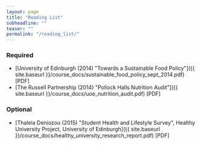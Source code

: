 ```yaml
---
layout: page
title: "Reading List"
subheadline: ""
teaser: ""
permalink: "/reading_list/"
---
```




### Required

* [University of Edinburgh (2014) "Towards a Sustainable Food Policy"]({{ site.baseurl }}/course_docs/sustainable_food_policy_sept_2014.pdf) [PDF]
* [The Russell Partnership (2014) "Pollock Halls Nutrition Audit"]({{ site.baseurl }}/course_docs/uoe_nutrition_audit.pdf) [PDF]

<!-- * [Giving and Receiving Feedback: A Guide to the Use of Peers in Self Assessment](http://www.uts.edu.au/sites/default/files/Giving-and-Receiving-Feedback.pdf) -->


### Optional

* [Thaleia Deniozou (2015) "Student Health and Lifestyle Survey", Healthy University Project, University of Edinburgh]({{ site.baseurl }}/course_docs/healthy_university_research_report.pdf) [PDF]